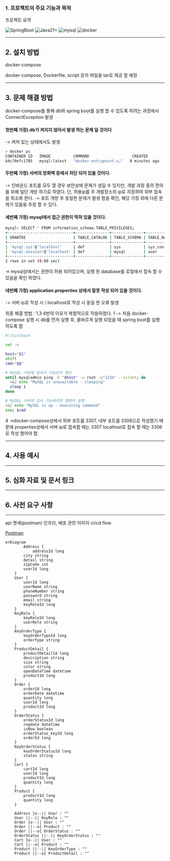 ### 1. 프로젝트의 주요 기능과 목적

프로젝트 요약

![SpringBoot](https://img.shields.io/badge/Spring%20Boot-6DB33F.svg?style=for-the-badge&logo=SpringBoot&logoColor=white)
![Java21+](https://img.shields.io/badge/Java-21%2B-ED8B00?style=for-the-badge&labelColor=ED8B00&logo=java&color=808080)
![mysql](https://img.shields.io/badge/MySQL-4479A1.svg?style=for-the-badge&logo=MySql&logoColor=white)
![docker](https://img.shields.io/badge/Docker-2496ED.svg?style=for-the-badge&logo=Docker&logoColor=white)

---
## 2. 설치 방법

docker-compose

docker-compose, Dockerfile, script 등의 파일을 tar로 제공 할 예정

---
## 3. 문제 해결 방법

docker-compose를 통해 db와 spring boot를 실행 할 수 있도록 하려는 과정에서 ConnectException 발생

#### 첫번째 가정) db가 켜지지 않아서 발생 하는 문제 일 것이다
-> 켜져 있는 상태에서도 발생
```bash
> docker ps
CONTAINER ID   IMAGE          COMMAND                   CREATED         STATUS         PORTS                               NAMES
b4c70efc1785   mysql:latest   "docker-entrypoint.s…"   8 minutes ago   Up 8 minutes   0.0.0.0:3307->3306/tcp, 33060/tcp   user-service-mysql-1
```

#### 두번째 가정) 서버의 방화벽 등에서 차단 되어 있을 것이다.
-> 인바운드 포트를 모두 열 경우 보안상에 문제가 생길 수 있지만, 개발 과정 중의 편의를 위해 일단 개방 하기로 하였다. 단, 허용ip를 주 개발장소의 ip로 지정하여 외부 접속을 최소화 한다.
-> 포트 개방 후 동일한 문제가 발생 함을 확인, 해당 가정 외에 다른 문제가 있음을 추정 할 수 있다.

#### 세번째 가정) mysql에서 접근 권한이 막혀 있을 것이다.
```bash
mysql> SELECT * FROM information_schema.TABLE_PRIVILEGES;
+-----------------------------+---------------+--------------+------------+----------------+--------------+
| GRANTEE                     | TABLE_CATALOG | TABLE_SCHEMA | TABLE_NAME | PRIVILEGE_TYPE | IS_GRANTABLE |
+-----------------------------+---------------+--------------+------------+----------------+--------------+
| 'mysql.sys'@'localhost'     | def           | sys          | sys_config | SELECT         | NO           |
| 'mysql.session'@'localhost' | def           | mysql        | user       | SELECT         | NO           |
+-----------------------------+---------------+--------------+------------+----------------+--------------+
2 rows in set (0.00 sec)
```
-> mysql상에서는 권한이 허용 되어있으며, 실행 된 database를 로컬에서 접속 할 수 있음을 확인 하였다.

#### 네번째 가정) application.properties 상에서 잘못 작성 되어 있을 것이다.
-> 서버 ip로 작성 시 / localhost로 작성 시 동일 한 오류 발생

최종 해결 방법 :
1,3 4번의 이유가 복합적으로 작용하였다.
1 -> 처음 docker-compose 실행 시 db를 먼저 실행 후, 올바르게 실행 되었을 때 spring boot를 실행 하도록 함
```bash
#!/bin/bash

set -e

host="$1"
shift
cmd="$@"

# MySQL 서버에 접속이 가능한지 확인
until mysqladmin ping -h "$host" -u root -p"1234" --silent; do
  >&2 echo "MySQL is unavailable - sleeping"
  sleep 1
done

# MySQL 서버에 접속 가능해지면 명령어 실행
>&2 echo "MySQL is up - executing command"
exec $cmd

```
4 ->docker-compose상에서 외부 포트를 3307, 내부 포트를 3306으로 작성했기 때문에 properties상에서 서버 ip로 접속할 때는 3307 localhost로 접속 할 때는 3306로 작성 했어야 함.

---
## 4. 사용 예시

---
## 5. 심화 자료 및 문서 링크

---
## 6. 사전 요구 사항

---
api 명세(postman)
인프라, 배포 관련 이미지
ci/cd flow

[Postman](https://documenter.getpostman.com/view/32012062/2sA3JT3yfd)

```Mermaid
erDiagram
		Address {
		    addressId long
        city string
        detail string
        zipCode int
        userId long
    }
    User {
        userId long
        userName string
        phoneNumber string
        password string
        email string
        keyRoleId long
    }
    KeyRole {
        keyRoleId long
        userRole string
    }
    KeyOrderType {
        keyOrderTypeId long
        orderType string
    }
    ProductDetail {
        productDetailId long
        description string
        size string
        color string
        openDateTime datetime
        productId long
    }
    Order {
	    orderId long
	    orderDate datetime
	    quantity long
	    userId long
	    productId long
    }
    OrderStatus {
        orderStatusId long
        regdate datetime
        isNow boolean
        orderStatus_keyId long
        orderId long
    }
    KeyOrderStatus {
        keyOrderStatusId long
        status string
    }
    Cart {
	    cartId long
	    userId long
	    productId long
	    quantity long
    }
    Product {
        productId long
        quantity long
    }
    
    Address }o--|| User : ""
    User ||--|| KeyRole : ""
    Order }o--|| User : ""
    Order ||--o{ Product : ""
    Order ||--o{ OrderStatus : ""
    OrderStatus ||--|| KeyOrderStatus : ""
    Cart }o--|| User : ""
    Cart ||--o{ Product : ""
    Product ||--|| KeyOrderType : ""
    Product ||--o{ ProductDetail : ""
```
